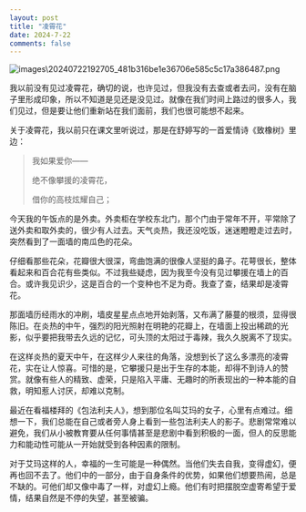 ```yaml
---
layout: post
title: "凌霄花"
date: 2024-7-22
comments: false
---
```


![images\20240722192705_481b316be1e36706e585c5c17a386487.png](https://jekyll-1251110281.file.myqcloud.com/images%5C20240722192705_481b316be1e36706e585c5c17a386487.png)


我以前没有见过凌霄花，确切的说，也许见过，但我没有去查或者去问，没有在脑子里形成印象，所以不知道是见还是没见过。就像在我们时间上路过的很多人，我们见过，但是要让他们重新站在我们面前，我们也很可能想不起来。

关于凌霄花，我以前只在课文里听说过，那是在舒婷写的一首爱情诗《致橡树》里边：

> 我如果爱你——
> 
> 绝不像攀援的凌霄花，
> 
> 借你的高枝炫耀自己；

今天我的午饭点的是外卖。外卖柜在学校东北门，那个门由于常年不开，平常除了送外卖和取外卖的，很少有人过去。天气炎热，我还没吃饭，迷迷瞪瞪走过去时，突然看到了一面墙的南瓜色的花朵。

仔细看那些花朵，花瓣很大很深，弯曲饱满的很像人坚挺的鼻子。花萼很长，整体看起来和百合花有些类似。不过我些疑虑，因为我至今没有见过攀援在墙上的百合。或许我见识少，这是百合的一个变种也不足为奇。我查了查，结果却是凌霄花。

那面墙历经雨水的冲刷，墙皮星星点点地开始剥落，又布满了藤蔓的根须，显得很陈旧。在炎热的中午，强烈的阳光照射在明艳的花瓣上，在墙面上投出稀疏的光影，似乎要把我带去久远的记忆，可头顶的太阳过于毒辣，我久久脱离不了现实。

在这样炎热的夏天中午，在这样少人来往的角落，没想到长了这么多漂亮的凌霄花，实在让人惊喜。可惜的是，它攀援只是出于生存的本能，却得不到诗人的赞赏。就像有些人的精致、虚荣，只是陷入平庸、无趣时的所表现出的一种本能的自救，明知惹人讨厌，却难以克制。

最近在看福楼拜的《包法利夫人》，想到那位名叫艾玛的女子，心里有点难过。细想一下，我们总能在自己或者旁人身上看到一些包法利夫人的影子。悲剧常常难以避免，我们从小被教育要从任何事情甚至是悲剧中看到积极的一面，但人的反思能力和能动性可能从一开始就受到各种因素的限制。

对于艾玛这样的人，幸福的一生可能是一种偶然。当他们失去自我，变得虚幻，便再也回不去了。他们中的一部分，由于自身条件的优势，如果他们想要热闹，总是不缺的。可他们却又像中毒了一样，对虚幻上瘾。他们有时把摆脱空虚寄希望于爱情，结果自然是不停的失望，甚至被骗。
